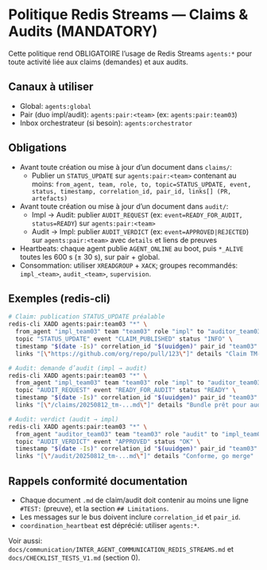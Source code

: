 # Politique Redis Streams — Claims & Audits (MANDATORY)

Cette politique rend OBLIGATOIRE l’usage de Redis Streams `agents:*` pour toute activité liée aux claims (demandes) et aux audits.

## Canaux à utiliser
- Global: `agents:global`
- Pair (duo impl/audit): `agents:pair:<team>` (ex: `agents:pair:team03`)
- Inbox orchestrateur (si besoin): `agents:orchestrator`

## Obligations
- Avant toute création ou mise à jour d’un document dans `claims/`:
  - Publier un `STATUS_UPDATE` sur `agents:pair:<team>` contenant au moins: `from_agent, team, role, to, topic=STATUS_UPDATE, event, status, timestamp, correlation_id, pair_id, links[] (PR, artefacts)`
- Avant toute création ou mise à jour d’un document dans `audit/`:
  - Impl → Audit: publier `AUDIT_REQUEST` (ex: `event=READY_FOR_AUDIT, status=READY`) sur `agents:pair:<team>`
  - Audit → Impl: publier `AUDIT_VERDICT` (ex: `event=APPROVED|REJECTED`) sur `agents:pair:<team>` avec `details` et liens de preuves
- Heartbeats: chaque agent publie `AGENT_ONLINE` au boot, puis `*_ALIVE` toutes les 600 s (± 30 s), sur pair + global.
- Consommation: utiliser `XREADGROUP` + `XACK`; groupes recommandés: `impl_<team>`, `audit_<team>`, `supervision`.

## Exemples (redis-cli)
```bash
# Claim: publication STATUS_UPDATE préalable
redis-cli XADD agents:pair:team03 "*" \
  from_agent "impl_team03" team "team03" role "impl" to "auditor_team03" \
  topic "STATUS_UPDATE" event "CLAIM_PUBLISHED" status "INFO" \
  timestamp "$(date -Is)" correlation_id "$(uuidgen)" pair_id "team03" \
  links "[\"https://github.com/org/repo/pull/123\"]" details "Claim TM-03 publié"

# Audit: demande d’audit (impl → audit)
redis-cli XADD agents:pair:team03 "*" \
  from_agent "impl_team03" team "team03" role "impl" to "auditor_team03" \
  topic "AUDIT_REQUEST" event "READY_FOR_AUDIT" status "READY" \
  timestamp "$(date -Is)" correlation_id "$(uuidgen)" pair_id "team03" \
  links "[\"/claims/20250812_tm-...md\"]" details "Bundle prêt pour audit"

# Audit: verdict (audit → impl)
redis-cli XADD agents:pair:team03 "*" \
  from_agent "auditor_team03" team "team03" role "audit" to "impl_team03" \
  topic "AUDIT_VERDICT" event "APPROVED" status "OK" \
  timestamp "$(date -Is)" correlation_id "$(uuidgen)" pair_id "team03" \
  links "[\"/audit/20250812_tm-...md\"]" details "Conforme, go merge"
```

## Rappels conformité documentation
- Chaque document `.md` de claim/audit doit contenir au moins une ligne `#TEST:` (preuve), et la section `## Limitations`.
- Les messages sur le bus doivent inclure `correlation_id` et `pair_id`.
- `coordination_heartbeat` est déprécié: utiliser `agents:*`.

Voir aussi: `docs/communication/INTER_AGENT_COMMUNICATION_REDIS_STREAMS.md` et `docs/CHECKLIST_TESTS_V1.md` (section 0).
